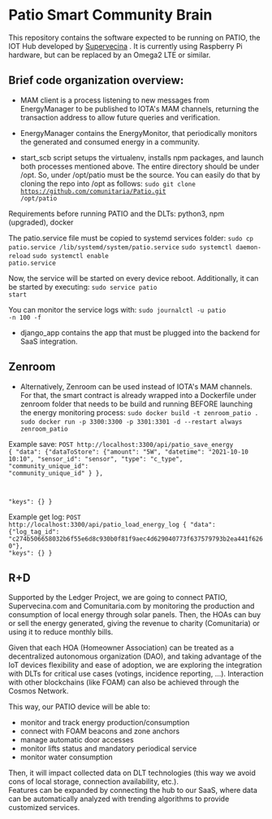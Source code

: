 
# Patio Smart Community Brain

This repository contains the software expected to be running on PATIO, the IOT Hub developed by [Supervecina](https://www.supervecina.com) . It is currently using Raspberry Pi hardware, but can be replaced by an Omega2 LTE or similar.

## Brief code organization overview:
- MAM client is a process listening to new messages from EnergyManager to be published to IOTA's MAM channels, returning the transaction address to allow future queries and verification.

- EnergyManager contains the EnergyMonitor, that periodically monitors the generated and consumed energy in a community.

- start_scb script setups the virtualenv, installs npm packages, and launch both processes mentioned above. The entire directory should be under /opt. So, under /opt/patio must be the source.
You can easily do that by cloning the repo into /opt as follows:
<code>sudo git clone https://github.com/comunitaria/Patio.git /opt/patio</code>

Requirements before running PATIO and the DLTs: python3, npm (upgraded), docker

The patio.service file must be copied to systemd services folder:
<code>sudo cp patio.service /lib/systemd/system/patio.service</code>
<code>sudo systemctl daemon-reload</code>
<code>sudo systemctl enable patio.service</code>

Now, the service will be started on every device reboot.
Additionally, it can be started by executing:
<code>sudo service patio start</code>

You can monitor the service logs with:
<code>sudo journalctl -u patio -n 100 -f</code>


- django_app contains the app that must be plugged into the backend for SaaS integration.


## Zenroom
- Alternatively, Zenroom can be used instead of IOTA's MAM channels. For that, the smart contract is already wrapped into a Dockerfile under zenroom folder that needs to be build and running BEFORE launching the energy monitoring process:
`sudo docker build -t zenroom_patio .`
`sudo docker run -p 3300:3300 -p 3301:3301 -d --restart always zenroom_patio`

Example save:
<code>POST http://localhost:3300/api/patio_save_energy
{
  "data": {"dataToStore": {"amount": "5W",
                        "datetime": "2021-10-10 10:10",
                        "sensor_id": "sensor",
                        "type": "c_type",
                        "community_unique_id": "community_unique_id"
                        }
                },

  "keys": {}
}</code>

Example get log:
<code>POST http://localhost:3300/api/patio_load_energy_log
{
  "data": {"log_tag_id": "c274b506658032b6f55e6d8c930b0f81f9aec4d629040773f637579793b2ea441f6260"},
  "keys": {}
}</code>


## R+D

Supported by the Ledger Project, we are going to connect PATIO, Supervecina.com and Comunitaria.com by monitoring the production and consumption of local energy through solar panels. Then, the HOAs can buy or sell the energy generated, giving the revenue to charity (Comunitaria) or using it to reduce monthly bills.

Given that each HOA (Homeowner Association) can be treated as a decentralized autonomous organization (DAO), and taking advantage of the IoT devices flexibility and ease of adoption, we are exploring the integration with DLTs for critical use cases (votings, incidence reporting, ...). Interaction with other blockchains (like FOAM) can also be achieved through the Cosmos Network.

This way, our PATIO device will be able to:
- monitor and track energy production/consumption
- connect with FOAM beacons and zone anchors
- manage automatic door accesses 
- monitor lifts status and mandatory periodical service
- monitor water consumption

Then, it will impact collected data on DLT technologies (this way we avoid cons of local storage, connection availability, etc.).  
Features can be expanded by connecting the hub to our SaaS, where data can be automatically analyzed with trending algorithms to provide customized services.

